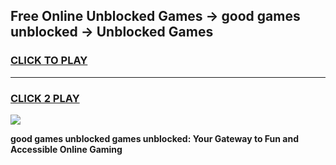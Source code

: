 
## Free Online Unblocked Games → good games unblocked → Unblocked Games
<h3>
<a href="https://premium.freeplayer.one?title=good_games_unblocked&ref=21F">CLICK TO PLAY</a></h3>
<hr>

<h3>
<a href="https://premium.freeplayer.one?title=good_games_unblocked&ref=21F">CLICK 2 PLAY</a>
  
</h3>

<a href="https://premium.freeplayer.one?title=good_games_unblocked&ref=21F/"><img src="https://clearcache.store/games.png"></a>


**good games unblocked games unblocked: Your Gateway to Fun and Accessible Online Gaming**
